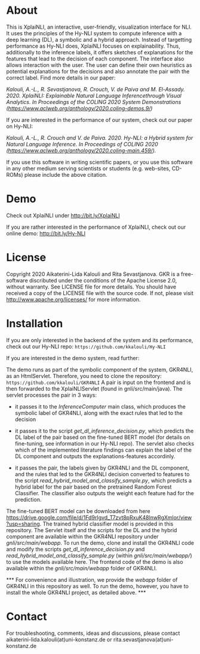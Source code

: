 # About

This is XplaiNLI, an interactive, user-friendly, visualization interface for NLI. It uses the principles of the Hy-NLI system to compute inference with a deep learning (DL), 
a symbolic and a hybrid approach. Instead of targetting performance as Hy-NLI does, XplaiNLI focuses on explainability. Thus, additionally to the inference labels,
it offers sketches of explanations for the features that lead to the decision of each component. The interface also allows interaction with the user. The user can define their 
own heuristics as potential explanations for the decisions and also annotate the pair with the correct label. Find more details in our paper:

*Kalouli, A.-L., R. Sevastjanova, R. Crouch, V. de Paiva and M. El-Assady. 2020. XplaiNLI: Explainable Natural Language Inferencethrough Visual Analytics. In Proceedings of the COLING 2020 System Demonstrations (https://www.aclweb.org/anthology/2020.coling-demos.9/)*

If you are interested in the performance of our system, check out our paper on Hy-NLI:

*Kalouli, A.-L., R. Crouch and V. de Paiva. 2020. Hy-NLI: a Hybrid system for Natural Language Inference. In Proceedings of COLING 2020 (https://www.aclweb.org/anthology/2020.coling-main.459/).*

If you use this software in writing scientific papers, or you use this software in any other medium serving scientists or students (e.g. web-sites,
CD-ROMs) please include the above citation.

# Demo
Check out XplaiNLI under http://bit.ly/XplaiNLI

If you are rather interested in the performance of XplaiNLI, check out our online demo: http://bit.ly/Hy-NLI



# License
Copyright 2020 Aikaterini-Lida Kalouli and Rita Sevastjanova. GKR is a free-software discributed under the conditions of the Apache License 2.0, without warranty. See LICENSE file for more details. You should have received a copy of the LICENSE file with the source code. If not, please visit http://www.apache.org/licenses/ for more information. 

# Installation 
If you are only interested in the backend of the system and its performance, check out our Hy-NLI repo: ``` https://github.com/kkalouli/Hy-NLI ```


If you are interested in the demo system, read further:

The demo runs as part of the symbolic component of the system, GKR4NLI, as an HtmlServlet. Therefore, you need to clone the repository: ``` https://github.com/kkalouli/GKR4NLI ```
A pair is input on the frontend and is then forwarded to the XplaiNLIServlet (found in gnli/src/main/java).  The servlet processes the pair in 3 ways:

- it passes it to the *InferenceComputer* main class, which produces the symbolic label of GKR4NLI, along with the exact rules that led to the decision

- it passes it to the script *get_dl_inference_decision.py*, which predicts the DL label of the pair based on the fine-tuned BERT model (for details on fine-tuning, see information
in our Hy-NLI repo). The servlet also checks which of the implemented literature findings can explain the label of the DL component and outputs the explanations-features accordinly.

- it passes the pair, the labels given by GKR4NLI and the DL component, and the rules that led to the GKR4NLI decision converted to features to the script *read_hybrid_model_and_classify_sample.py*, which
predicts a hybrid label for the pair based on the pretrained Random Forest Classifier. The classifier also outputs the weight each feature had for the prediction. 

The fine-tuned BERT model can be downloaded from here https://drive.google.com/file/d/1Fd9rIgvd_T7zvt8pRxuK48lnwRgXmlor/view?usp=sharing. The trained hybrid classifier model is provided in this repository. The Servlet itself and the scripts for the DL and the hybrid component are
available within the GKR4NLI repository under *gnli/src/main/webapp*. To run the demo, clone and install the GKR4NLI code and modify the scripts *get_dl_inference_decision.py* and
*read_hybrid_model_and_classify_sample.py* (within *gnli/src/main/webapp/*) to use the models available here. The frontend code of the demo is also available within the *gnli/src/main/webapp* folder of GKR4NLI.


*** For convenience and illustration, we provide the *webapp* folder of GKR4NLI in this repository as well. To run the demo, however, you have to install the whole GKR4NLI
project, as detailed above. ***

# Contact 
For troubleshooting, comments, ideas and discussions, please contact aikaterini-lida.kalouli(at)uni-konstanz.de or rita.sevastjanova(at)uni-konstanz.de

